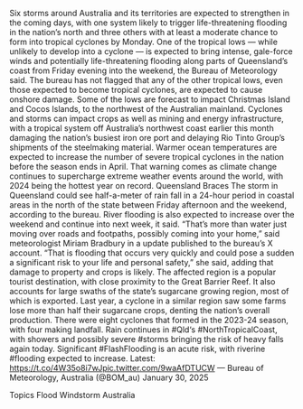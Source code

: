 Six storms around Australia and its territories are expected to strengthen in the coming days, with one system likely to trigger life-threatening flooding in the nation’s north and three others with at least a moderate chance to form into tropical cyclones by Monday.
One of the tropical lows — while unlikely to develop into a cyclone — is expected to bring intense, gale-force winds and potentially life-threatening flooding along parts of Queensland’s coast from Friday evening into the weekend, the Bureau of Meteorology said.
The bureau has not flagged that any of the other tropical lows, even those expected to become tropical cyclones, are expected to cause onshore damage. Some of the lows are forecast to impact Christmas Island and Cocos Islands, to the northwest of the Australian mainland.
Cyclones and storms can impact crops as well as mining and energy infrastructure, with a tropical system off Australia’s northwest coast earlier this month damaging the nation’s busiest iron ore port and delaying Rio Tinto Group’s shipments of the steelmaking material.
Warmer ocean temperatures are expected to increase the number of severe tropical cyclones in the nation before the season ends in April. That warning comes as climate change continues to supercharge extreme weather events around the world, with 2024 being the hottest year on record.
Queensland Braces
The storm in Queensland could see half-a-meter of rain fall in a 24-hour period in coastal areas in the north of the state between Friday afternoon and the weekend, according to the bureau. River flooding is also expected to increase over the weekend and continue into next week, it said.
“That’s more than water just moving over roads and footpaths, possibly coming into your home,” said meteorologist Miriam Bradbury in a update published to the bureau’s X account. “That is flooding that occurs very quickly and could pose a sudden a significant risk to your life and personal safety,” she said, adding that damage to property and crops is likely.
The affected region is a popular tourist destination, with close proximity to the Great Barrier Reef. It also accounts for large swaths of the state’s sugarcane growing region, most of which is exported.
Last year, a cyclone in a similar region saw some farms lose more than half their sugarcane crops, denting the nation’s overall production. There were eight cyclones that formed in the 2023-24 season, with four making landfall.
Rain continues in #Qld‘s #NorthTropicalCoast, with showers and possibly severe #storms bringing the risk of heavy falls again today.
Significant #FlashFlooding is an acute risk, with riverine #flooding expected to increase.
Latest: https://t.co/4W35o8i7wJpic.twitter.com/9waAfDTUCW
— Bureau of Meteorology, Australia (@BOM_au) January 30, 2025

Topics
Flood
Windstorm
Australia
